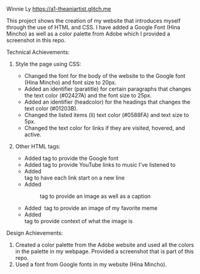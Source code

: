 Winnie Ly https://a1-theaniartist.glitch.me


This project shows the creation of my website that introduces myself through the use of HTML and CSS. I have added a Google Font (Hina Mincho) as well as a color palette from Adobe which I provided a screenshot in this repo. 

Technical Achievements:

1. Style the page using CSS: 
    - Changed the font for the body of the website to the Google font (Hina Mincho) and font size to 20px. 
    - Added an identifier (paratitle) for certain paragraphs that changes the text color (#02427A) and the font size to 25px.
    - Added an identifier (headcolor) for the headings that changes the text color (#01203B).
    - Changed the listed items (li) text color (#0588FA) and text size to 5px.
    - Changed the text color for links if they are visited, hovered, and active. 

2. Other HTML tags: 
    - Added <link> tag to provide the Google font
    - Added <a> tag to provide YouTube links to music I've listened to
    - Added <br> tag to have each link start on a new line
    - Added <figure> tag to provide an image as well as a caption
    - Added <img> tag to provide an image of my favorite meme
    - Added <figcaption> tag to provide context of what the image is

Design Achievements:

1. Created a color palette from the Adobe website and used all the colors in the palette in my webpage. Provided a screenshot that is part of this repo.
2. Used a font from Google fonts in my website (Hina Mincho).